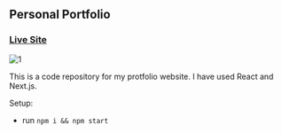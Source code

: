 ## Personal Portfolio

### [Live Site](https://thomas-heim.netlify.app/)

![1](https://user-images.githubusercontent.com/106417552/183138439-7f4d8d98-b46b-4f17-b740-95c255668847.png)

This is a code repository for my protfolio website. I have used React and Next.js.

Setup:

- run `npm i && npm start`
